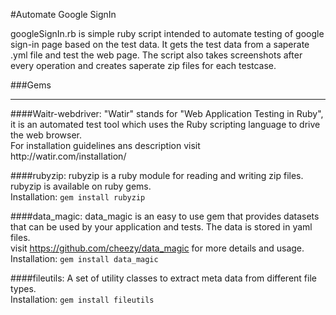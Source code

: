 #Automate Google SignIn

googleSignIn.rb is simple ruby script intended to automate testing of google sign-in page based on the test data.
It gets the test data from a saperate .yml file and test the web page. The script also takes screenshots after every operation and creates saperate zip files for each testcase. 

###Gems
<hr>
####Waitr-webdriver:
"Watir" stands for "Web Application Testing in Ruby", it is an automated test tool which uses the Ruby scripting language to drive the web browser.<br> 
For installation guidelines ans description visit<br> 
                http://watir.com/installation/

####rubyzip:
rubyzip is a ruby module for reading and writing zip files. rubyzip is available on ruby gems.<br/>
Installation: ```gem install rubyzip```

####data_magic:
data_magic is an easy to use gem that provides datasets that can be used by your application and tests. The data is stored in yaml files.<br>
visit https://github.com/cheezy/data_magic for more details and usage.<br>
Installation: ```gem install data_magic```

####fileutils:
A set of utility classes to extract meta data from different file types.<br>
Installation: ```gem install fileutils```
